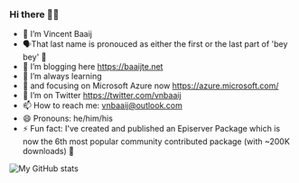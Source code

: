### Hi there 🙋‍♂️

* 🔭 I’m Vincent Baaij
* 🗣That last name is pronouced as either the first or the last part of 'bey bey' 👋
* 🌱 I’m blogging here https://baaijte.net
* 👯 I’m always learning
* 💬 and focusing on Microsoft Azure now https://azure.microsoft.com/
* 🤔 I’m on Twitter https://twitter.com/vnbaaij
* 📫 How to reach me: vnbaaij@outlook.com
* 😄 Pronouns: he/him/his
* ⚡ Fun fact: I've created and published an Episerver Package which is now the 6th most popular community contributed package (with ~200K downloads) 🤪

![My GitHub stats](https://github-readme-stats.vercel.app/api?username=vnbaaij&show_icons=true&theme=graywhite)
